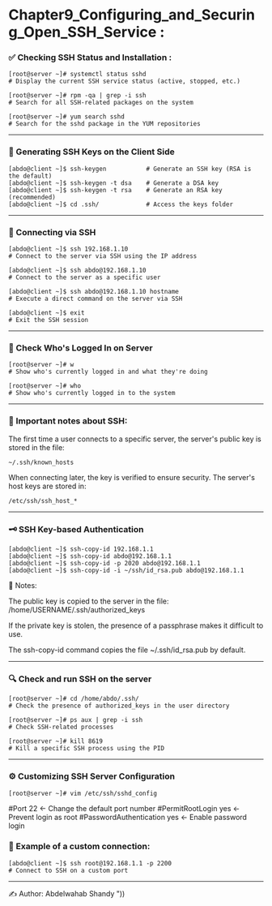 # Chapter9_Configuring_and_Securing_Open_SSH_Service :

### ✅ Checking SSH Status and Installation :
```
[root@server ~]# systemctl status sshd
# Display the current SSH service status (active, stopped, etc.)

[root@server ~]# rpm -qa | grep -i ssh
# Search for all SSH-related packages on the system

[root@server ~]# yum search sshd
# Search for the sshd package in the YUM repositories
```
---
### 🔑 Generating SSH Keys on the Client Side
```
[abdo@client ~]$ ssh-keygen           # Generate an SSH key (RSA is the default)
[abdo@client ~]$ ssh-keygen -t dsa    # Generate a DSA key
[abdo@client ~]$ ssh-keygen -t rsa    # Generate an RSA key (recommended)
[abdo@client ~]$ cd .ssh/             # Access the keys folder
```
---
### 🔗 Connecting via SSH
```
[abdo@client ~]$ ssh 192.168.1.10
# Connect to the server via SSH using the IP address

[abdo@client ~]$ ssh abdo@192.168.1.10
# Connect to the server as a specific user

[abdo@client ~]$ ssh abdo@192.168.1.10 hostname
# Execute a direct command on the server via SSH

[abdo@client ~]$ exit
# Exit the SSH session
```
---
### 👤 Check Who's Logged In on Server
```
[root@server ~]# w
# Show who's currently logged in and what they're doing

[root@server ~]# who
# Show who's currently logged in to the system
```
---
### 📌 Important notes about SSH:
The first time a user connects to a specific server, the server's public key is stored in the file:
```
~/.ssh/known_hosts
```
When connecting later, the key is verified to ensure security.
The server's host keys are stored in:
```
/etc/ssh/ssh_host_*
```
---
### 🗝️ SSH Key-based Authentication
```
[abdo@client ~]$ ssh-copy-id 192.168.1.1
[abdo@client ~]$ ssh-copy-id abdo@192.168.1.1
[abdo@client ~]$ ssh-copy-id -p 2020 abdo@192.168.1.1
[abdo@client ~]$ ssh-copy-id -i ~/ssh/id_rsa.pub abdo@192.168.1.1
```
📌 Notes:

The public key is copied to the server in the file:
/home/USERNAME/.ssh/authorized_keys

If the private key is stolen, the presence of a passphrase makes it difficult to use.

The ssh-copy-id command copies the file ~/.ssh/id_rsa.pub by default.

---

### 🔍 Check and run SSH on the server
```
[root@server ~]# cd /home/abdo/.ssh/
# Check the presence of authorized_keys in the user directory

[root@server ~]# ps aux | grep -i ssh
# Check SSH-related processes

[root@server ~]# kill 8619
# Kill a specific SSH process using the PID
```
--- 

### ⚙️ Customizing SSH Server Configuration
```
[root@server ~]# vim /etc/ssh/sshd_config
```
#Port 22 ← Change the default port number
#PermitRootLogin yes ← Prevent login as root
#PasswordAuthentication yes ← Enable password login

### 🔐 Example of a custom connection:
```
[abdo@client ~]$ ssh root@192.168.1.1 -p 2200
# Connect to SSH on a custom port
```
---

✍️ Author: Abdelwahab Shandy "))
